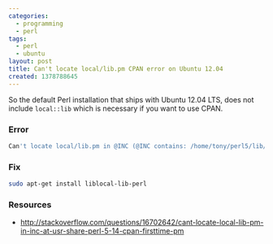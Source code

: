 ```yaml
---
categories:
  - programming
  - perl
tags:
  - perl
  - ubuntu
layout: post
title: Can't locate local/lib.pm CPAN error on Ubuntu 12.04
created: 1378788645
---
```


So the default Perl installation that ships with Ubuntu 12.04 LTS, does not include `local::lib` which is necessary if you want to use CPAN.

### Error

```bash
Can't locate local/lib.pm in @INC (@INC contains: /home/tony/perl5/lib/perl5 /etc/perl /usr/local/lib/perl/5.14.2 /usr/local/share/perl/5.14.2 /usr/lib/perl5 /usr/share/perl5 /usr/lib/perl/5.14 /usr/share/perl/5.14 /usr/local/lib/site_perl /home/tony) at /usr/share/perl/5.14/CPAN/FirstTime.pm line 1300.
```

### Fix

```bash
sudo apt-get install liblocal-lib-perl
```

### Resources

* <a href="http://stackoverflow.com/questions/16702642/cant-locate-local-lib-pm-in-inc-at-usr-share-perl-5-14-cpan-firsttime-pm" target="_blank">http://stackoverflow.com/questions/16702642/cant-locate-local-lib-pm-in-inc-at-usr-share-perl-5-14-cpan-firsttime-pm</a>
